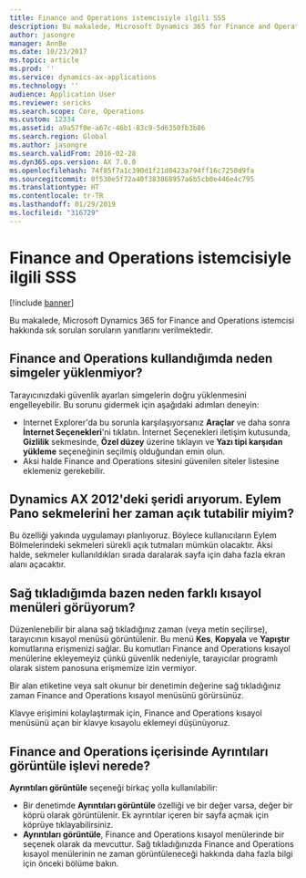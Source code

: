 ```yaml
---
title: Finance and Operations istemcisiyle ilgili SSS
description: Bu makalede, Microsoft Dynamics 365 for Finance and Operations istemcisi hakkında sık sorulan soruların yanıtlarını verilmektedir.
author: jasongre
manager: AnnBe
ms.date: 10/23/2017
ms.topic: article
ms.prod: ''
ms.service: dynamics-ax-applications
ms.technology: ''
audience: Application User
ms.reviewer: sericks
ms.search.scope: Core, Operations
ms.custom: 12334
ms.assetid: a9a57f0e-a67c-46b1-83c9-5d6350fb3b86
ms.search.region: Global
ms.author: jasongre
ms.search.validFrom: 2016-02-28
ms.dyn365.ops.version: AX 7.0.0
ms.openlocfilehash: 74f85f7a1c390d1f21d0423a794ff16c7250d9fa
ms.sourcegitcommit: 0f530e5f72a40f383868957a6b5cb0e446e4c795
ms.translationtype: HT
ms.contentlocale: tr-TR
ms.lasthandoff: 01/29/2019
ms.locfileid: "316729"
---
```

# <a name="finance-and-operations-client-faq"></a>Finance and Operations istemcisiyle ilgili SSS

[!include [banner](../includes/banner.md)]

Bu makalede, Microsoft Dynamics 365 for Finance and Operations istemcisi hakkında sık sorulan soruların yanıtlarını verilmektedir.

## <a name="why-arent-symbols-loaded-when-i-use-finance-and-operations"></a>Finance and Operations kullandığımda neden simgeler yüklenmiyor?

Tarayıcınızdaki güvenlik ayarları simgelerin doğru yüklenmesini engelleyebilir. Bu sorunu gidermek için aşağıdaki adımları deneyin:

- Internet Explorer'da bu sorunla karşılaşıyorsanız **Araçlar** ve daha sonra **İnternet Seçenekleri**'ni tıklatın. İnternet Seçenekleri iletişim kutusunda, **Gizlilik** sekmesinde, **Özel düzey** üzerine tıklayın ve **Yazı tipi karşıdan yükleme** seçeneğinin seçilmiş olduğundan emin olun.
- Aksi halde Finance and Operations sitesini güvenilen siteler listesine eklemeniz gerekebilir.

## <a name="i-miss-the-ribbon-from-dynamics-ax-2012-can-i-keep-action-pane-tabs-open-all-the-time"></a>Dynamics AX 2012'deki şeridi arıyorum. Eylem Pano sekmelerini her zaman açık tutabilir miyim?

Bu özelliği yakında uygulamayı planlıyoruz. Böylece kullanıcıların Eylem Bölmelerindeki sekmeleri sürekli açık tutmaları mümkün olacaktır. Aksi halde, sekmeler kullanıldıkları sırada daralarak sayfa için daha fazla ekran alanı açacaktır.

## <a name="why-do-i-sometimes-see-different-shortcut-menus-when-i-right-click"></a>Sağ tıkladığımda bazen neden farklı kısayol menüleri görüyorum?

Düzenlenebilir bir alana sağ tıkladığınız zaman (veya metin seçilirse), tarayıcının kısayol menüsü görüntülenir. Bu menü **Kes**, **Kopyala** ve **Yapıştır** komutlarına erişmenizi sağlar. Bu komutları Finance and Operations kısayol menülerine ekleyemeyiz çünkü güvenlik nedeniyle, tarayıcılar programlı olarak sistem panosuna erişmemize izin vermiyor.

Bir alan etiketine veya salt okunur bir denetimin değerine sağ tıkladığınız zaman Finance and Operations kısayol menüsünü görürsünüz.

Klavye erişimini kolaylaştırmak için, Finance and Operations kısayol menüsünü açan bir klavye kısayolu eklemeyi düşünüyoruz.

## <a name="where-is-the-view-details-functionality-in-finance-and-operations"></a>Finance and Operations içerisinde Ayrıntıları görüntüle işlevi nerede?

**Ayrıntıları görüntüle** seçeneği birkaç yolla kullanılabilir:

- Bir denetimde **Ayrıntıları görüntüle** özelliği ve bir değer varsa, değer bir köprü olarak görüntülenir. Ek ayrıntılar içeren bir sayfa açmak için köprüye tıklayabilirsiniz.
- **Ayrıntıları görüntüle**, Finance and Operations kısayol menülerinde bir seçenek olarak da mevcuttur. Sağ tıkladığınızda Finance and Operations kısayol menülerinin ne zaman görüntüleneceği hakkında daha fazla bilgi için önceki bölüme bakın.
